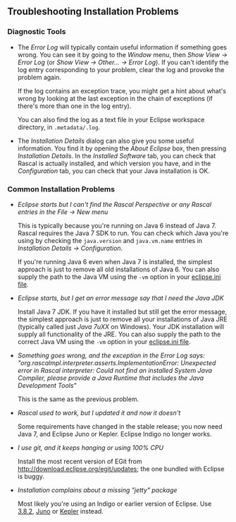 ## Troubleshooting Installation Problems

### Diagnostic Tools

-  The *Error Log* will typically contain useful information if something goes wrong. You can see it by going
   to the *Window* menu, then *Show View → Error Log* (or *Show View → Other... → Error Log*). If you can't
   identify the log entry corresponding to your problem, clear the log and provoke the problem again.

   If the log contains an exception trace, you might get a hint about what's wrong by looking at the last
   exception in the chain of exceptions (if there's more than one in the log entry).
   
   You can also find the log as a text file in your Eclipse workspace directory, in ```.metadata/.log```.
   
-  The *Installation Details* dialog can also give you some useful information. You find it by opening
   the *About Eclipse* box, then pressing *Installation Details*. In the *Installed Software* tab, you can
   check that Rascal is actually installed, and which version you have, and in the *Configuration* tab, you
   can check that your Java installation is OK.

### Common Installation Problems

 - *Eclipse starts but I can't find the Rascal Perspective or any Rascal entries in the File → New menu*

   This is typically because you're running on Java 6 instead of Java 7. Rascal requires the Java 7 SDK to
   run. You can check which Java you're using by checking the ```java.version``` and ```java.vm.name``` entries
   in *Installation Details → Configuration*.

   If you're running Java 6 even when Java 7 is installed, the simplest approach is just to remove all old
   installations of Java 6. You can also supply the path to the Java VM using the ```-vm``` option in your
   [eclipse.ini file](/start/editini.html).
   
 - *Eclipse starts, but I get an error message say that I need the Java JDK*
  
   Install Java 7 JDK. If you have it installed but still get the error message, the simplest approach is
   just to remove all your installations of Java JRE (typically called just *Java 7uXX* on Windows). Your
   JDK installation will supply all functionality of the JRE. You can also supply the path to the correct
   Java VM using the ```-vm``` option in your [eclipse.ini file](/start/editini.html).

 - *Something goes wrong, and the exception in the Error Log says: "org.rascalmpl.interpreter.asserts.ImplementationError:
    Unexpected error in Rascal interpreter: Could not find an installed System Java Compiler, please provide
    a Java Runtime that includes the Java Development Tools"*

   This is the same as the previous problem.  
  
 - *Rascal used to work, but I updated it and now it doesn't*
  
   Some requirements have changed in the stable release; you now need Java 7, and Eclipse Juno or Kepler.
   Eclipse Indigo no longer works.

 - *I use git, and it keeps hanging or using 100% CPU*
  
   Install the most recent version of EGit from http://download.eclipse.org/egit/updates; the one bundled
   with Eclipse is buggy.

 - *Installation complains about a missing "jetty" package*
 
   Most likely you're using an Indigo or earlier version of Eclipse. Use
   [3.8.2](http://archive.eclipse.org/eclipse/downloads/drops/R-3.8.2-201301310800/), 
   [Juno](http://eclipse.org/downloads/packages/release/juno/sr2) or 
   [Kepler](http://eclipse.org/downloads/) instead.